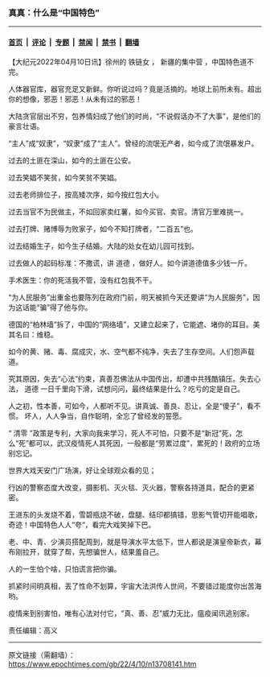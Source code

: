 ### 真真：什么是“中国特色”

---

#### [首页](../../../..?n13708141) &nbsp;|&nbsp; [评论](../../../../../epoch-comment?n13708141) &nbsp;|&nbsp; [专题](../../../../../epoch-special?n13708141) &nbsp;|&nbsp; [禁闻](../../../../../epoch-news?n13708141) &nbsp;|&nbsp; [禁书](../../../../../books?n13708141) &nbsp;|&nbsp; [翻墙](https://github.com/gfw-breaker/nogfw/blob/master/README.md?n13708141)


<div class="post_content" id="artbody" itemprop="articleBody">
 <!-- article content begin -->
 <p>
  【大纪元2022年04月10日讯】徐州的
  <ok href="https://www.epochtimes.com/gb/tag/%E9%93%81%E9%93%BE%E5%A5%B3.html">
   铁链女
  </ok>
  ，
  <ok href="https://www.epochtimes.com/gb/tag/%E6%96%B0%E7%96%86%E7%9A%84%E9%9B%86%E4%B8%AD%E8%90%A5.html">
   新疆的集中营
  </ok>
  ，中国特色道不完。
 </p>
 <p>
  人体器官库，器官充足又新鲜。你听说过吗？竟是活摘的。地球上前所未有。超出你的想像，邪恶！邪恶！从未有过的邪恶！
 </p>
 <p>
  大陆贪官层出不穷，包养情妇成了他们的时尚，“不说假话办不了大事”，是他们的豪言壮语。
 </p>
 <p>
  “主人”成“奴隶”，“奴隶”成了“主人”。曾经的流氓无产者，如今成了流氓暴发户。
 </p>
 <p>
  过去的土匪在深山，如今的土匪在公安。
 </p>
 <p>
  过去笑娼不笑贫，如今笑贫不笑娼。
 </p>
 <p>
  过去老师排位子，按高矮次序，如今按红包大小。
 </p>
 <p>
  过去当官不为民做主，不如回家卖红薯，如今买官、卖官。清官万里难挑一。
 </p>
 <p>
  过去打牌、赌博辱为败家子，如今不知打牌者，“二百五”也。
 </p>
 <p>
  过去结婚生子，如今生子结婚。大陆的处女在幼儿园可找到。
 </p>
 <p>
  过去做人的起码标准：不撒谎，讲
  <ok href="https://www.epochtimes.com/gb/tag/%E9%81%93%E5%BE%B7.html">
   道德
  </ok>
  ，做好人。如今讲道德值多少钱一斤。
 </p>
 <p>
  手术医生：你的死活我不管，没有红包我不干。
 </p>
 <p>
  “为人民服务”出重金也要陈列在政府门前，明天被抓今天还要讲“为人民服务”，因为这话能“骗”得了他与你。
 </p>
 <p>
  德国的“柏林墙”拆了，中国的“网络墙”，又建立起来了，它能遮、堵你的耳目。美其名曰：维稳。
 </p>
 <p>
  如今的黄、赌、毒、腐成灾，水、空气都不纯净，失去了生存空间。人们怨声载道。
 </p>
 <p>
  究其原因，失去“心法”约束，真善忍佛法从中国传出，却遭中共残酷镇压。失去心法，
  <ok href="https://www.epochtimes.com/gb/tag/%E9%81%93%E5%BE%B7.html">
   道德
  </ok>
  一日千里向下滑，试想问问，最终结果是什么？吃亏的定是自己。
 </p>
 <p>
  人之初，性本善，可如今，人都听不见。讲真诚、善良、忍让，全是“傻子”，看不惯。 坏人，人人争当，自作聪明，全忘了曾经发的誓愿。
 </p>
 <p>
  “
  <ok href="https://www.epochtimes.com/gb/tag/%E6%B8%85%E9%9B%B6.html">
   清零
  </ok>
  ”政策是专利，大家向我来学习，死人不可怕，只要不是“新冠”死，怎么“死”都可以，武汉疫情死人其死因，一般都是“劳累过度”，累死的！政府的立场别忘记。
 </p>
 <p>
  世界大戏天安门广场演，好让全球观众看的见；
 </p>
 <p>
  行凶的警察态度大改变，摄影机、灭火毯、灭火器，警察各持道具，配合的更紧密。
 </p>
 <p>
  王进东的头发烧不着，雪碧瓶烧不破，盘腿、结印都搞错，思影气管切开能唱歌，奇迹！中国特色人人“夸“，看完大戏笑掉下巴。
 </p>
 <p>
  老、中、青、少演员搭配周到，就是导演水平太低下，世人都说是演皇帝新衣，幕布刚拉开，就穿了帮，先想骗世人，结果羞自己。
 </p>
 <p>
  人的一生怕个啥，只怕谎言把你骗。
 </p>
 <p>
  抓紧时间明真相，丢了性命不划算，宇宙大法洪传人世间，不要错过能度你出苦海哟。
 </p>
 <p>
  疫情来到别害怕，唯有心法对付它，“真、善、忍”威力无比，瘟疫闻讯逃别家。
 </p>
 <p>
  责任编辑：高义
 </p>
 <!-- article content end -->
 <div id="below_article_ad">
 </div>
</div>


---

原文链接（需翻墙）：https://www.epochtimes.com/gb/22/4/10/n13708141.htm